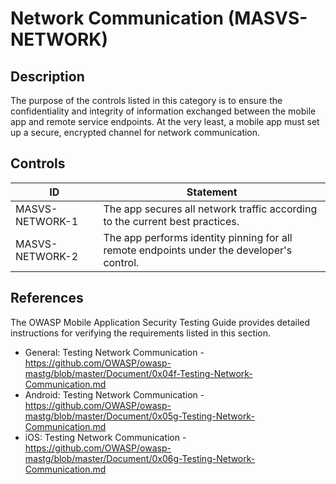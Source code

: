 # Network Communication (MASVS-NETWORK)

## Description

The purpose of the controls listed in this category is to ensure the confidentiality and integrity of information exchanged between the mobile app and remote service endpoints. At the very least, a mobile app must set up a secure, encrypted channel for network communication.

## Controls

| ID | Statement |
|----|-----------|
| MASVS-NETWORK-1 | The app secures all network traffic according to the current best practices. |
| MASVS-NETWORK-2 | The app performs identity pinning for all remote endpoints under the developer's control. |

## References

The OWASP Mobile Application Security Testing Guide provides detailed instructions for verifying the requirements listed in this section.

- General: Testing Network Communication - <https://github.com/OWASP/owasp-mastg/blob/master/Document/0x04f-Testing-Network-Communication.md>
- Android: Testing Network Communication - <https://github.com/OWASP/owasp-mastg/blob/master/Document/0x05g-Testing-Network-Communication.md>
- iOS: Testing Network Communication - <https://github.com/OWASP/owasp-mastg/blob/master/Document/0x06g-Testing-Network-Communication.md>

